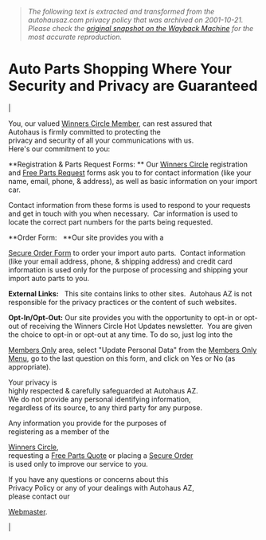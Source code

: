 > *The following text is extracted and transformed from the autohausaz.com privacy policy that was archived on 2001-10-21. Please check the [original snapshot on the Wayback Machine](https://web.archive.org/web/20011021054024id_/http%3A//www.autohausaz.com/html/privacystatement.html) for the most accurate reproduction.*

# Auto Parts Shopping Where Your Security and Privacy are Guaranteed

| 

You, our valued [Winners Circle Member](http://www.autohausaz.com/html/winners.html), can rest assured that  
Autohaus is firmly committed to protecting the  
privacy and security of all your communications with us.  
Here's our commitment to you:

**Registration & Parts Request Forms: ** Our [Winners Circle](http://www.autohausaz.com/html/register.cfm) registration and [Free Parts Request](http://www.autohausaz.com/html/freequote.html) forms ask you to for contact information (like your name, email, phone, & address), as well as basic information on your import car.

Contact information from these forms is used to respond to your requests and get in touch with you when necessary.  Car information is used to locate the correct part numbers for the parts being requested.

 **Order Form:   **Our site provides you with a 

[Secure Order Form](https://www.autohausaz.com/secure/orderpage.html) to order your import auto parts.  Contact information (like your email address, phone, & shipping address) and credit card information is used only for the purpose of processing and shipping your import auto parts to you.

 **External Links:**   This site contains links to other sites.  Autohaus AZ is not responsible for the privacy practices or the content of such websites.

 **Opt-In/Opt-Out:** Our site provides you with the opportunity to opt-in or opt-out of receiving the Winners Circle Hot Updates newsletter.  You are given the choice to opt-in or opt-out at any time. To do so, just log into the 

[Members Only](http://www.autohausaz.com/membersonly/) area, select "Update Personal Data" from the [Members Only Menu](http://www.autohausaz.com/membersonly/), go to the last question on this form, and click on Yes or No (as appropriate).

Your privacy is  
highly respected & carefully safeguarded at Autohaus AZ.  
We do not provide any personal identifying information,  
regardless of its source, to any third party for any purpose.

Any information you provide for the purposes of  
registering as a member of the 

[Winners Circle](http://www.autohausaz.com/html/winners.html),  
requesting a [Free Parts Quote](http://www.autohausaz.com/html/freequote.html) or placing a [Secure Order](https://www.autohausaz.com/secure/orderpage.html)  
is used only to improve our service to you.

If you have any questions or concerns about this  
Privacy Policy or any of your dealings with Autohaus AZ,  
please contact our 

[Webmaster](mailto:webmaster@autohausaz.com).

| 
